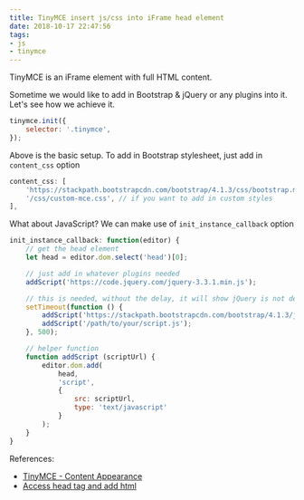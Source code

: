 ```yaml
---
title: TinyMCE insert js/css into iFrame head element
date: 2018-10-17 22:47:56
tags:
- js
- tinymce
---
```


TinyMCE is an iFrame element with full HTML content.

Sometime we would like to add in Bootstrap & jQuery or any plugins into it.
Let's see how we achieve it.

```js
tinymce.init({
    selector: '.tinymce',
});
```

Above is the basic setup. To add in Bootstrap stylesheet, just add in `content_css` option

```js
content_css: [
    'https://stackpath.bootstrapcdn.com/bootstrap/4.1.3/css/bootstrap.min.css',
    '/css/custom-mce.css', // if you want to add in custom styles
],
```

What about JavaScript? We can make use of `init_instance_callback` option

```js
init_instance_callback: function(editor) {
    // get the head element
    let head = editor.dom.select('head')[0];

    // just add in whatever plugins needed
    addScript('https://code.jquery.com/jquery-3.3.1.min.js');

    // this is needed, without the delay, it will show jQuery is not defined
    setTimeout(function () {
        addScript('https://stackpath.bootstrapcdn.com/bootstrap/4.1.3/js/bootstrap.min.js');
        addScript('/path/to/your/script.js');
    }, 500);

    // helper function
    function addScript (scriptUrl) {
        editor.dom.add(
            head,
            'script',
            {
                src: scriptUrl,
                type: 'text/javascript'
            }
        );
    }
}
```

References:

- [TinyMCE - Content Appearance](https://www.tiny.cloud/docs/configure/content-appearance/#content_css)
- [Access head tag and add html](http://archive.tinymce.com/forum/viewtopic.php?pid=115216#p115216)
